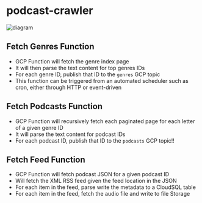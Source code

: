 # podcast-crawler

![diagram](https://user-images.githubusercontent.com/933676/222932397-21b1a5f6-1a6c-4844-b521-c80d5cc79bc4.png)

## Fetch Genres Function
- GCP Function will fetch the genre index page
- It will then parse the text content for top genres IDs
- For each genre ID, publish that ID to the `genres` GCP topic
- This function can be triggered from an automated scheduler such as cron, either through HTTP or event-driven

## Fetch Podcasts Function
- GCP Function will recursively fetch each paginated page for each letter of a given genre ID
- It will parse the text content for podcast IDs
- For each podcast ID, publish that ID to the `podcasts` GCP topic!!

## Fetch Feed Function
- GCP Function will fetch podcast JSON for a given podcast ID
- Will fetch the XML RSS feed given the feed location in the JSON
- For each item in the feed, parse write the metadata to a CloudSQL table
- For each item in the feed, fetch the audio file and write to file Storage
